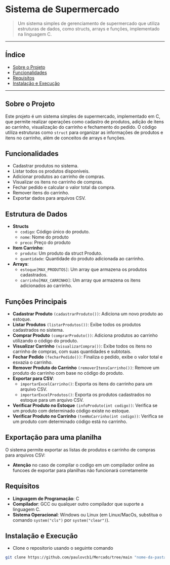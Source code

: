 # Sistema de Supermercado

> Um sistema simples de gerenciamento de supermercado que utiliza estruturas de dados, como structs, arrays e funções, implementado na linguagem C.

---

## Índice

- [Sobre o Projeto](#sobre-o-projeto)
- [Funcionalidades](#funcionalidades)
- [Requisitos](#requisitos)
- [Instalação e Execução](#instalacao-e-execucao)

---

## Sobre o Projeto

Este projeto é um sistema simples de supermercado, implementado em C, que permite realizar operações como cadastro de produtos, adição de itens ao carrinho, visualização do carrinho e fechamento do pedido. O código utiliza estruturas como `struct` para organizar as informações de produtos e itens no carrinho, além de conceitos de arrays e funções.

## Funcionalidades

- Cadastrar produtos no sistema.
- Listar todos os produtos disponíveis.
- Adicionar produtos ao carrinho de compras.
- Visualizar os itens no carrinho de compras.
- Fechar pedido e calcular o valor total da compra.
- Remover itens do carrinho.
- Exportar dados para arquivos CSV.

## Estrutura de Dados

- **Structs**
  - `codigo`: Código único do produto.
  - `nome`: Nome do produto
  - `preco`: Preço do produto
- **Item Carrinho**:
  - `produto`: Um produto da struct Produto.
  - `quantidade`: Quantidade do produto adicionada ao carrinho.
- **Arrays**:
  - `estoque[MAX_PRODUTOS]`: Um array que armazena os produtos cadastrados.
  - `carrinho[MAX_CARRINHO]`: Um array que armazena os itens adicionados ao carrinho.
 
## Funções Principais
- **Cadastrar Produto** `(cadastrarProduto())`: Adiciona um novo produto ao estoque.
- **Listar Produtos** `(listarProdutos())`: Exibe todos os produtos cadastrados no sistema.
- **Comprar Produto** `(comprarProduto())`: Adiciona produtos ao carrinho utilizando o código do produto.
- **Visualizar Carrinho** `(visualizarCompra())`: Exibe todos os itens no carrinho de compras, com suas quantidades e subtotais.
- **Fechar Pedido** `(fecharPedido())`: Finaliza o pedido, exibe o valor total e esvazia o carrinho.
- **Remover Produto do Carrinho** `(removerItensCarrinho())`: Remove um produto do carrinho com base no código do produto.
- **Exportar para CSV**:
  - `importarExcelCarrinho()`: Exporta os itens do carrinho para um arquivo CSV.
  - `importarExcelProdutos()`: Exporta os produtos cadastrados no estoque para um arquivo CSV.
- **Verificar Produto no Estoque** `(infoProduto(int codigo))`: Verifica se um produto com determinado código existe no estoque.
- **Verificar Produto no Carrinho** `(temNoCarrinho(int codigo))`: Verifica se um produto com determinado código está no carrinho.
 
## Exportação para uma planilha
O sistema permite exportar as listas de produtos e carrinho de compras para arquivos CSV:
- **Atenção** no caso de compilar o codigo em um compilador online as funcoes de exportar para planilhas não funcionará corretamente

## Requisitos

- **Linguagem de Programação**: C
- **Compilador**: GCC ou qualquer outro compilador que suporte a linguagem C.
- **Sistema Operacional**: Windows ou Linux (em Linux/MacOs, substitua o comando `system("cls")` por `system("clear")`).

## Instalação e Execução

- Clone o repositorio usando o seguinte comando
```Bash
git clone https://github.com/paulovcb1/Mercado/tree/main "nome-da-pasta"




